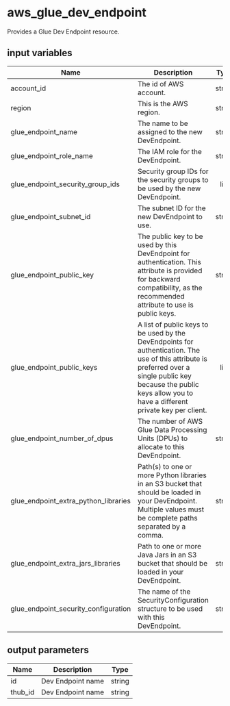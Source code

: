 # aws_glue_dev_endpoint

Provides a Glue Dev Endpoint resource.

## input variables

| Name | Description | Type | Default | Required |
|------|-------------|:----:|:-----:|:-----:|
|account_id|The id of AWS account.|string||Yes|
|region|This is the AWS region.|string|us-east-1|Yes|
|glue_endpoint_name|The name to be assigned to the new DevEndpoint.|string|terraform-endpoint|Yes|
|glue_endpoint_role_name|The IAM role for the DevEndpoint.|string|ServiceRoleForGlue|Yes|
|glue_endpoint_security_group_ids|Security group IDs for the security groups to be used by the new DevEndpoint.|list|[]|No|
|glue_endpoint_subnet_id|The subnet ID for the new DevEndpoint to use.|string||No|
|glue_endpoint_public_key|The public key to be used by this DevEndpoint for authentication. This attribute is provided for backward compatibility, as the recommended attribute to use is public keys.|string||No|
|glue_endpoint_public_keys|A list of public keys to be used by the DevEndpoints for authentication. The use of this attribute is preferred over a single public key because the public keys allow you to have a different private key per client.|list|[]|No|
|glue_endpoint_number_of_dpus|The number of AWS Glue Data Processing Units (DPUs) to allocate to this DevEndpoint.|string||No|
|glue_endpoint_extra_python_libraries|Path(s) to one or more Python libraries in an S3 bucket that should be loaded in your DevEndpoint. Multiple values must be complete paths separated by a comma.|string||No|
|glue_endpoint_extra_jars_libraries|Path to one or more Java Jars in an S3 bucket that should be loaded in your DevEndpoint.|string||No|
|glue_endpoint_security_configuration|The name of the SecurityConfiguration structure to be used with this DevEndpoint.|string||No|

## output parameters

| Name | Description | Type |
|------|-------------|:----:|
|id|Dev Endpoint name|string|
|thub_id|Dev Endpoint name|string|
